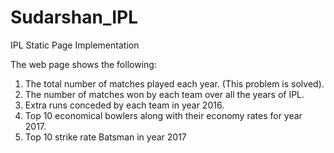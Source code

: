 # Sudarshan_IPL
IPL Static Page Implementation

The web page shows the following:

1) The total number of matches played each year. (This problem is solved).
2) The number of matches won by each team over all the years of IPL.
3) Extra runs conceded by each team in year 2016.
4) Top 10 economical bowlers along with their economy rates for year 2017.
5) Top 10 strike rate Batsman in year 2017
